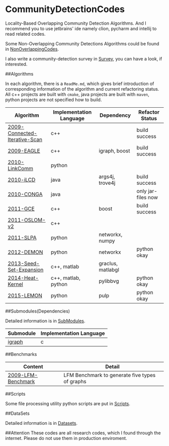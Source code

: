 # CommunityDetectionCodes
Locality-Based Overlapping Community Detection Algorithms. 
And I recommend you to use jetbrains' ide namely clion, pycharm and intellij to 
read related codes. 

Some Non-Overlapping Community Detections Algorithms could be found in [NonOverlappingCodes](NonOverlappingCodes).

I also write a community-detection survey in [Survey](Survey), you can have a look, if interested. 

##Algorithms

In each algorithm, there is a `ReadMe.md`, which gives brief introduction of corresponding information of the algorithm and 
current refactoring status. All c++ projects are built with `cmake`, java projects are built with `maven`, python projects 
are not specified how to build.

Algorithm | Implementation Language | Dependency | Refactor Status
--- | --- | --- | ---
[2009-Connected-Iterative-Scan](2009-Connected-Iterative-Scan) | c++ |  | build success
[2009-EAGLE](2009-EAGLE) | c++ | igraph, boost | build success
[2010-LinkComm](2010-LinkCommunity) | python|  |
[2010-iLCD](2010-iLCD) | java | args4j, trove4j | build success
[2010-CONGA](2010-CONGA) | java | | only jar-files now
[2011-GCE](2011-GCE) | c++ | boost | build success
[2011-OSLOM-v2](2011-OSLOM-v2) | c++ | |
[2011-SLPA](2011-SLPA) | python | networkx, numpy |
[2012-DEMON](2012-DEMON) | python | networkx | python okay
[2013-Seed-Set-Expansion](2013-Seed-Set-Expansion) | c++, matlab | graclus, matlabgl | 
[2014-Heat-Kernel](2014-Heat-Kernel) | c++, matlab, python | pylibbvg | python okay
[2015-LEMON](2015-LEMON) | python | pulp | python okay

##Submodules(Dependencies)

Detailed information is in [SubModules](SubModules).

Submodule | Implementation Language
--- | ---
[igraph](https://github.com/igraph/igraph) | c

##Benchmarks

Content | Detail
--- | ---
[2009-LFM-Benchmark](2009-LFM-Benchmark) | LFM Benchmark to generate five types of graphs

##Scripts

Some file processing utility python scripts are put in [Scripts](Scripts).

##DataSets

Detailed information is in [Datasets](Datasets).

##Attention
These codes are all research codes, which I found through the internet. Please do not use them in production enviroment.
